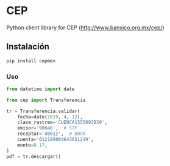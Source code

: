 # CEP

Python client library for CEP (http://www.banxico.org.mx/cep/)


## Instalación

```bash
pip install cepmex
```

### Uso

```python
from datetime import date

from cep import Transferencia

tr = Transferencia.validar(
    fecha=date(2019, 4, 12),
    clave_rastreo='CUENCA1555093850',
    emisor='90646',  # STP
    receptor='40012',  # BBVA
    cuenta='012180004643051249',
    monto=8.17,
)
pdf = tr.descargar()
```
